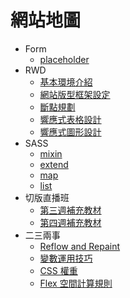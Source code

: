 # 網站地圖

- Form
  - [placeholder](/form/placeholder.md)
- RWD
  - [基本環境介紹](/rwd/setting.md)
  - [網站版型框架設定](/rwd/basic-template.md)
  - [斷點規劃](/rwd/break-point-element.md)
  - [響應式表格設計](/rwd/table.md)
  - [響應式圖形設計](/rwd/graph-design.md)
- SASS
  - [mixin](/scss/mixin.md)
  - [extend](/scss/extend.md)
  - [map](/scss/maps.md)
  - [list](/scss/list.md)
- 切版直播班
  - [第三週補充教材](/layout/week3.md)
  - [第四週補充教材](/layout/week4.md)
- 二三兩事
  - [Reflow and Repaint](/other/reflow.md)
  - [變數運用技巧](/other/variable.md)
  - [CSS 權重](/other/specificity.md)
  - [Flex 空間計算規則](/other/flex.md)
